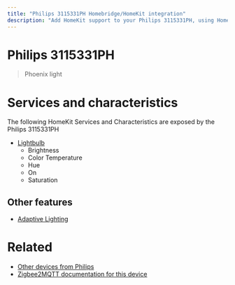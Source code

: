 ```yaml
---
title: "Philips 3115331PH Homebridge/HomeKit integration"
description: "Add HomeKit support to your Philips 3115331PH, using Homebridge, Zigbee2MQTT and homebridge-z2m."
---
```

<!---
This file has been GENERATED using src/docgen/docgen.ts
DO NOT EDIT THIS FILE MANUALLY!
-->
# Philips 3115331PH
> Phoenix light


# Services and characteristics
The following HomeKit Services and Characteristics are exposed by
the Philips 3115331PH

* [Lightbulb](../../light.md)
  * Brightness
  * Color Temperature
  * Hue
  * On
  * Saturation

## Other features
* [Adaptive Lighting](../../light.md)

# Related
* [Other devices from Philips](../index.md#philips)
* [Zigbee2MQTT documentation for this device](https://www.zigbee2mqtt.io/devices/3115331PH.html)